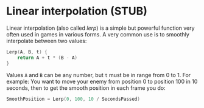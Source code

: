 # Linear interpolation (STUB)

Linear interpolation (also called *lerp*) is a simple but powerful function very often used in games in various forms. A very common use is to smoothly interpolate between two values:

```C
Lerp(A, B, t) {
    return A + t * (B - A)
}
```

Values `A` and `B` can be any number, but `t` must be in range from 0 to 1. For example: You want to move your enemy from position 0 to position 100 in 10 seconds, then to get the smooth position in each frame you do:

```C
SmoothPosition = Lerp(0, 100, 10 / SecondsPassed)
```